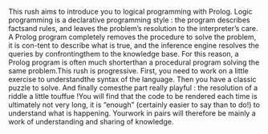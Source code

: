 This rush aims to introduce you to logical programming with Prolog.
Logic programming is a declarative programming style : the program describes factsand rules, and leaves the problem’s resolution to the interpreter’s care.
A Prolog program completely removes the procedure to solve the problem, it is con-tent to describe what is true, and the inference engine resolves the queries by confrontingthem to the knowledge base. For this reason, a Prolog program is often much shorterthan a procedural program solving the same problem.This rush is progressive.
First, you need to work on a little exercise to understandthe syntax of the language. Then you have a classic puzzle to solve. And finally comesthe part really playful : the resolution of a riddle a little touffue !You will find that the code to be rendered each time is ultimately not very long, it is “enough” (certainly easier to say than to do!) to understand what is happening. Yourwork in pairs will therefore be mainly a work of understanding and sharing of knowledge.
